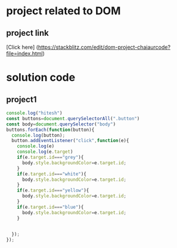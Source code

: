 # project related to DOM
## project link
[Click here] (https://stackblitz.com/edit/dom-project-chaiaurcode?file=index.html)
# solution code
## project1
```javascript
console.log("hitesh")
const buttons=document.querySelectorAll(".button")
const body=document.querySelector("body")
buttons.forEach(function(button){
  console.log(button);
  button.addEventListener("click",function(e){
    console.log(e)
    console.log(e.target)
    if(e.target.id==="grey"){
      body.style.backgroundColor=e.target.id;
    }
    if(e.target.id==="white"){
      body.style.backgroundColor=e.target.id;
    }
    if(e.target.id==="yellow"){
      body.style.backgroundColor=e.target.id;
    }
    if(e.target.id==="blue"){
      body.style.backgroundColor=e.target.id;
    }
    

  });
}); 


```